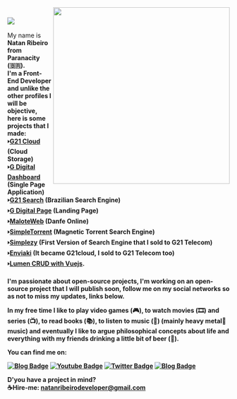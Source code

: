 <img align="right" width="400" height="400" src="https://thumbs.gfycat.com/MediocreHappyLadybird-small.gif">

### <img src="https://i.ibb.co/mrny1B9/6-U2-RU4-A1o-Q.gif">

My name is <b>Natan Ribeiro<b/> from Paranacity (🇧🇷). <br/>I'm a Front-End Developer and unlike the other profiles I will be objective, here is some projects that I made:<br/> 🢒[G21 Cloud](https://ibb.co/album/pQrsq3) (Cloud Storage)<br/> 🢒[G Digital Dashboard](https://www.youtube.com/watch?v=dLt7p9ToDew) (Single Page Application) <br/>🢒[G21 Search](https://i.ibb.co/crcDsHV/Screenshot-194.png) (Brazilian Search Engine) <br/>🢒[G Digital Page](https://natanr-dev.github.io/G-Page-FrontEnd/) (Landing Page) <br/>🢒[MaloteWeb](http://www.maloteweb.com.br) (Danfe Online) <br/>🢒[SimpleTorrent](https://i.ibb.co/7p8ZmgC/Screenshot-200.png) (Magnetic Torrent Search Engine) <br/>🢒[Simplezy](http://web.archive.org/web/20170627044309/http://www.simplezy.com/#) (First Version of Search Engine that I sold to G21 Telecom) 🢒[Enviaki](https://www.facebook.com/Enviaki/videos/939274176185586) (It became G21cloud, I sold to G21 Telecom too) <br/> 🢒[Lumen CRUD with Vuejs](https://github.com/NatanR-dev/LumenCRUD-API-WithVueJS). <br/><br/>I'm passionate about open-source projects, I'm working on an open-source project that I will publish soon, follow me on my social networks so as not to miss my updates, links below. 

In my free time I like to play video games (🎮), to watch movies (🎞️) and series (📺), to read books (📚), to listen to music (🎵) (mainly heavy metal🤘 music) and eventually I like to argue philosophical concepts about life and everything with my friends drinking a little bit of beer (🍺). 

You can find me on:

[![Blog Badge](https://img.shields.io/badge/Blog-NatanR.dev-black)](https://natanr.dev)
[![Youtube Badge](https://img.shields.io/badge/-Youtube-FF0000?style=flat-square&labelColor=FF0000&logo=youtube&logoColor=white&link=https://www.youtube.com/channel/UCMlffegSzIq3Ht1sqN5cYkg)](https://www.youtube.com/channel/UCMlffegSzIq3Ht1sqN5cYkg)
[![Twitter Badge](https://img.shields.io/badge/-Twitter-1ca0f1?style=flat-square&labelColor=1ca0f1&logo=twitter&logoColor=white&link=https://twitter.com/natanribeirocom)](https://twitter.com/natanribeirocom)
[![Blog Badge](https://img.shields.io/badge/-Curriculum%20-lightgrey)](https://www.scribd.com/document/471399750/Curriculo-de-NatanR-dev?secret_password=gUHc8ofyylBicq9qFraP)

D'you have a project in mind?</br> 
☕Hire-me: [natanribeirodeveloper@gmail.com](https://mail.google.com/mail/u/0/?view=cm&fs=1&tf=1&to=natanribeirodeveloper@gmail.com) 


